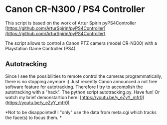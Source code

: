 # Canon CR-N300 / PS4 Controller
This script is based on the work of Artur Spirin pyPS4Controller [https://github.com/ArturSpirin/pyPS4Controller](https://github.com/ArturSpirin/pyPS4Controller)

The script allows to control a Canon PTZ camera (model CR-N300) with a Playstation Game Controller (PS4).

## Autotracking
Since I see the possibilities to remote control the cameras programmatically, there is no stopping anymore :)
Just recently Canon announced a not free software feature for autotracking. Therefore I try to accomplish the autotracking with a "hack".
The python script autotracking.py. Have fun! Or watch my brief demonstartion here: [https://youtu.be/y_eZyY_mfr0](https://youtu.be/y_eZyY_mfr0)

*Not to be disappointed! I "only" use the data from meta.cgi which tracks the face(s) to focus them.
*